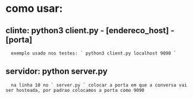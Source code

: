 # como usar:
   ## clinte: python3 client.py - [endereco_host] - [porta]
      exemplo usado nos testes: ` python3 client.py localhost 9090 `
   ## servidor: python server.py
      na linha 10 no ` server.py ` colocar a porta em que a conversa vai ser hosteada, por padrao colocamos a porta como 9090
